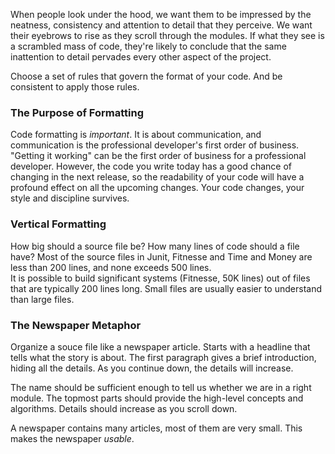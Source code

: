 When people look under the hood, we want them to be impressed by the neatness, consistency and attention to detail that they perceive.
We want their eyebrows to rise as they scroll through the modules. If what they see is a scrambled mass of code, they're likely to conclude that the same inattention to detail pervades every other aspect of the project.

Choose a set of rules that govern the format of your code. And be consistent to apply those rules.

### The Purpose of Formatting
Code formatting is *important*. It is about communication, and communication is the professional developer's first order of business.
"Getting it working" can be the first order of business for a professional developer. However, the code you write today has a good chance of changing 
in the next release, so the readability of your code will have a profound effect on all the upcoming changes. Your code changes, your style and discipline survives.

### Vertical Formatting
How big should a source file be? How many lines of code should a file have?
Most of the source files in Junit, Fitnesse and Time and Money are less than 200 lines, and none exceeds 500 lines.    
It is possible to build significant systems (Fitnesse, 50K lines) out of files that are typically 200 lines long.
Small files are usually easier to understand than large files.

### The Newspaper Metaphor
Organize a souce file like a newspaper article. Starts with a headline that tells what the story is about. The first paragraph gives a brief introduction, hiding all the details. As you continue down, the details will increase.

The name should be sufficient enough to tell us whether we are in a right module. The topmost parts should provide the high-level concepts and algorithms. Details should increase as you scroll down. 

A newspaper contains many articles, most of them are very small. This makes the newspaper *usable*. 
